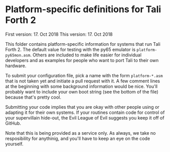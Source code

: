 # Platform-specific definitions for Tali Forth 2
First version: 17. Oct 2018
This version: 17. Oct 2018

This folder contains platform-specific information for systems that run Tali
Forth 2. The default value for testing with the py65 emulator is
`platform-py65mon.asm`. Others are included to make life easier for individual
developers and as examples for people who want to port Tali to their own
hardware. 

To submit your configuration file, pick a name with the form `platform-*.asm`
that is not taken yet and initiate a pull request with it. A few comment lines
at the beginning with some background information would be nice. You'll probably
want to include your own boot string (see the bottom of the file) because that's
pretty cool.

Submitting your code implies that you are okay with other people using or
adapting it for their own systems. If your routines contain code for control of
your supervillain hide-out, the Evil League of Evil suggests you keep it off of
GitHub. 

Note that this is being provided as a service only. As always, we take no
resposibility for anythinig, and you'll have to keep an eye on the code yourself.

